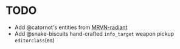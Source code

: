 # TODO

 * Add @catornot's entities from [MRVN-radiant](https://github.com/MRVN-radiant/MRVN-radiant)
 * Add @snake-biscuits hand-crafted `info_target` weapon pickup `editorclass`(es)